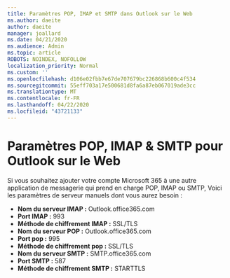 ```yaml
---
title: Paramètres POP, IMAP et SMTP dans Outlook sur le Web
ms.author: daeite
author: daeite
manager: joallard
ms.date: 04/21/2020
ms.audience: Admin
ms.topic: article
ROBOTS: NOINDEX, NOFOLLOW
localization_priority: Normal
ms.custom: ''
ms.openlocfilehash: d106e02fbb7e67de707679bc226868b600c4f534
ms.sourcegitcommit: 55eff703a17e500681d8fa6a87eb067019ade3cc
ms.translationtype: MT
ms.contentlocale: fr-FR
ms.lasthandoff: 04/22/2020
ms.locfileid: "43721133"
---
```

# <a name="pop-imap--smtp-settings-for-outlook-on-the-web"></a>Paramètres POP, IMAP & SMTP pour Outlook sur le Web

Si vous souhaitez ajouter votre compte Microsoft 365 à une autre application de messagerie qui prend en charge POP, IMAP ou SMTP, Voici les paramètres de serveur manuels dont vous aurez besoin :
  
- **Nom du serveur IMAP :** Outlook.office365.com
- **Port IMAP :** 993
- **Méthode de chiffrement IMAP :** SSL/TLS
- **Nom du serveur POP :** Outlook.office365.com  
- **Port pop :** 995  
- **Méthode de chiffrement pop :** SSL/TLS  
- **Nom du serveur SMTP :** SMTP.office365.com
- **Port SMTP :** 587
- **Méthode de chiffrement SMTP :** STARTTLS